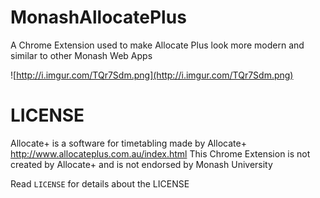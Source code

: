 # MonashAllocatePlus
A Chrome Extension used to make Allocate Plus look more modern and similar to other Monash Web Apps

![http://i.imgur.com/TQr7Sdm.png](http://i.imgur.com/TQr7Sdm.png)

# LICENSE
Allocate+ is a software for timetabling made by Allocate+ http://www.allocateplus.com.au/index.html
This Chrome Extension is not created by Allocate+ and is not endorsed by Monash University

Read `LICENSE` for details about the LICENSE
